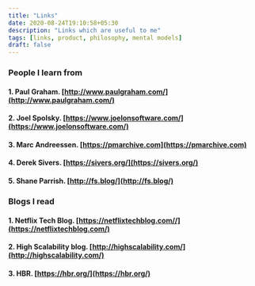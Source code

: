 ```yaml
---
title: "Links"
date: 2020-08-24T19:10:58+05:30
description: "Links which are useful to me"
tags: [links, product, philosophy, mental models]
draft: false
---
```


### People I learn from


#### 1. Paul Graham. [http://www.paulgraham.com/](http://www.paulgraham.com/)
#### 2. Joel Spolsky. [https://www.joelonsoftware.com/](https://www.joelonsoftware.com/)
#### 3. Marc Andreessen. [https://pmarchive.com](https://pmarchive.com)
#### 4. Derek Sivers. [https://sivers.org/](https://sivers.org/)
#### 5. Shane Parrish. [http://fs.blog/](http://fs.blog/)


### Blogs I read

#### 1. Netflix Tech Blog. [https://netflixtechblog.com//](https://netflixtechblog.com/)
#### 2. High Scalability blog. [http://highscalability.com/](http://highscalability.com/)
#### 3. HBR. [https://hbr.org/](https://hbr.org/)

  
